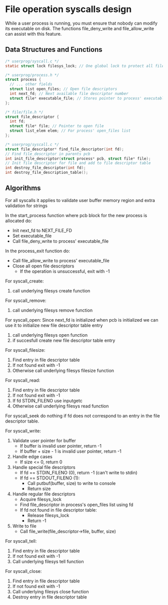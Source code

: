 # File operation syscalls design

While a user process is running, you must ensure that nobody can modify its executable on disk.
The functions file_deny_write and file_allow_write can assist with this feature.

## Data Structures and Functions

```c
/* userprog/syscall.c */
static struct lock filesys_lock; // One global lock to protect all file system operations

/* userprog/process.h */
struct process {
  // ... other fields
  struct list open_files; // Open file descriptors
  int next_fd; // Next available file descriptor number
  struct file* executable_file; // Stores pointer to process' executable file
};

/* file/file.h */
struct file_descriptor {
  int fd;
  struct file* file; // Pointer to open file
  struct list_elem elem; // For process' open_files list
};

/* userprog/syscall.c */
struct file_descriptor* find_file_descriptor(int fd);
// Find file_descriptor in parents pcb
int init_file_descriptor(struct process* pcb, struct file* file);
// Init file descriptor for file and add to file descriptor table
int destroy_file_descriptor(int fd);
int destroy_file_description_table();
```

## Algorithms

For all syscalls it applies to validate user buffer memory region and extra validation for strings

In the start_process function where pcb block for the new process is allocated do:

- Init next_fd to NEXT_FILE_FD
- Set executable_file
- Call file_deny_write to process' executable_file

In the process_exit function do:
- Call file_allow_write to process' executable_file
- Close all open file descriptors
  - If the operation is unsuccessful, exit with -1

For syscall_create:
1. call underlying filesys create function

For syscall_remove:
1. call underlying filesys remove function

For syscall_open:
Since next_fd is initialized when pcb is initialized we can use it to initialize new file descriptor table entry
1. call underlying filesys open function
2. if succesfull create new file descriptor table entry


For syscall_filesize:
1. Find entry in file descriptor table
2. If not found exit with -1
3. Otherwise call underlying filesys filesize function

For syscall_read:
1. Find entry in file descriptor table
2. If not found exit with -1
3. If fd STDIN_FILENO use inputgetc
4. Otherwise call underlying filesys read function

For syscall_seek do nothing if fd does not correspond to an entry in the file descriptor table.

For syscall_write:
1. Validate user pointer for buffer
    - If buffer is invalid user pointer, return -1
    - If buffer + size - 1 is invalid user pointer, return -1
2. Handle edge cases
   - If size <= 0, return 0
3. Handle special file descriptors
   - If fd == STDIN_FILENO (0), return -1 (can't write to stdin)
   - If fd == STDOUT_FILENO (1):
     * Call putbuf(buffer, size) to write to console
     * Return size
4. Handle regular file descriptors
   - Acquire filesys_lock
   - Find file_descriptor in process's open_files list using fd
   - If fd not found in file descriptor table:
     * Release filesys_lock
     * Return -1
5. Write to file
   - Call file_write(file_descriptor->file, buffer, size)

For syscall_tell:
1. Find entry in file descriptor table
2. If not found exit with -1
3. Call underlying filesys tell function

For syscall_close:
1. Find entry in file descriptor table
2. If not found exit with -1
3. Call underlying filesys close function
4. Destroy entry in file descriptor table
